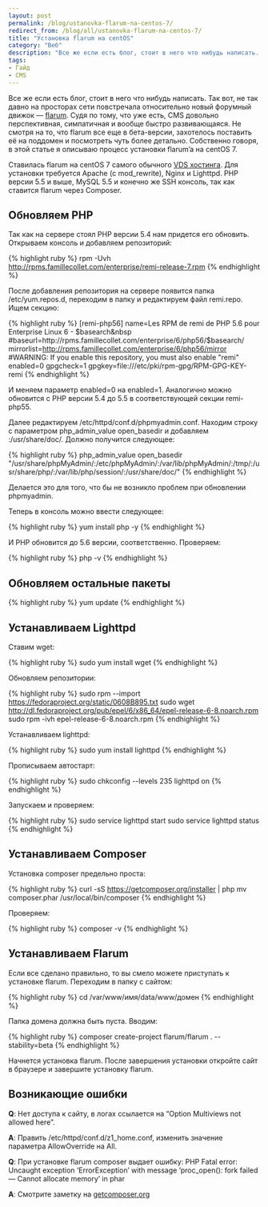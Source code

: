 ```yaml
---
layout: post
permalink: /blog/ustanovka-flarum-na-centos-7/
redirect_from: /blog/all/ustanovka-flarum-na-centos-7/
title: "Установка flarum на centOS"
category: "Веб"
description: "Все же если есть блог, стоит в него что нибудь написать. Так вот, не так давно на просторах сети повстречала относительно новый форумный движок — flarum. Судя по тому, что уже есть, CMS довольно перспективная, симпатичная и вообще быстро развивающаяся. Не смотря на то, что flarum все еще в бета-версии, захотелось поставить её на поддомен и посмотреть чуть более детально. Собственно говоря, в этой статье я описываю процесс установки flarum’a на centOS 7."
tags:
- Гайд
- CMS
---
```


Все же если есть блог, стоит в него что нибудь написать. Так вот, не так давно на просторах сети повстречала относительно новый форумный движок — [flarum](http://flarum.org/). Судя по тому, что уже есть, CMS довольно перспективная, симпатичная и вообще быстро развивающаяся. Не смотря на то, что flarum все еще в бета-версии, захотелось поставить её на поддомен и посмотреть чуть более детально. Собственно говоря, в этой статье я описываю процесс установки flarum’a на centOS 7.

Ставилась flarum на centOS 7 самого обычного [VDS хостинга](https://www.ihor.ru/vds). Для установки требуется Apache (с mod_rewrite), Nginx и Lighttpd. PHP версии 5.5 и выше, MySQL 5.5 и конечно же SSH консоль, так как ставится flarum через Сomposer.

## Обновляем PHP

Так как на сервере стоял PHP версии 5.4 нам придется его обновить. Открываем консоль и добавляем репозиторий:

{% highlight ruby %}
rpm -Uvh http://rpms.famillecollet.com/enterprise/remi-release-7.rpm
{% endhighlight %}

После добавления репозитория на сервере появится папка /etc/yum.repos.d, переходим в папку и редактируем файл remi.repo. Ищем секцию:

{% highlight ruby %}
[remi-php56]
name=Les RPM de remi de PHP 5.6 pour Enterprise Linux 6 - $basearch&nbsp
#baseurl=http://rpms.famillecollet.com/enterprise/6/php56/$basearch/
mirrorlist=http://rpms.famillecollet.com/enterprise/6/php56/mirror
#WARNING: If you enable this repository, you must also enable "remi" 
enabled=0 
gpgcheck=1 
gpgkey=file:///etc/pki/rpm-gpg/RPM-GPG-KEY-remi
{% endhighlight %}

И меняем параметр enabled=0 на enabled=1. Аналогично можно обновится с PHP версии 5.4 до 5.5 в соответствующей секции remi-php55.

Далее редактируем /etc/httpd/conf.d/phpmyadmin.conf. Находим строку с параметром php_admin_value open_basedir и добавляем :/usr/share/doc/. Должно получится следующее:

{% highlight ruby %}
php_admin_value open_basedir "/usr/share/phpMyAdmin/:/etc/phpMyAdmin/:/var/lib/phpMyAdmin/:/tmp/:/usr/share/php/:/var/lib/php/session/:/usr/share/doc/"
{% endhighlight %}

Делается это для того, что бы не возникло проблем при обновлении phpmyadmin.

Теперь в консоль можно ввести следующее:

{% highlight ruby %}
yum install php -y
{% endhighlight %}

И PHP обновится до 5.6 версии, соответственно. Проверяем:

{% highlight ruby %}
php -v
{% endhighlight %}

## Обновляем остальные пакеты

{% highlight ruby %}
уum update
{% endhighlight %}

## Устанавливаем Lighttpd

Ставим wget:

{% highlight ruby %}
sudo yum install wget
{% endhighlight %}

Обновляем репозитории:

{% highlight ruby %}
sudo rpm --import https://fedoraproject.org/static/0608B895.txt
sudo wget http://dl.fedoraproject.org/pub/epel/6/x86_64/epel-release-6-8.noarch.rpm
sudo rpm -ivh epel-release-6-8.noarch.rpm
{% endhighlight %}

Устанавливаем lighttpd:

{% highlight ruby %}
sudo yum install lighttpd
{% endhighlight %}

Прописываем автостарт:

{% highlight ruby %}
sudo chkconfig --levels 235 lighttpd on
{% endhighlight %}

Запускаем и проверяем:

{% highlight ruby %}
sudo service lighttpd start
sudo service lighttpd status
{% endhighlight %}

## Устанавливаем Composer

Установка composer предельно проста:

{% highlight ruby %}
curl -sS https://getcomposer.org/installer | php
mv composer.phar /usr/local/bin/composer
{% endhighlight %}

Проверяем:

{% highlight ruby %}
composer -v
{% endhighlight %}

## Устанавливаем Flarum

Если все сделано правильно, то вы смело можете приступать к установке flarum. Переходим в папку с сайтом:

{% highlight ruby %}
cd /var/www/имя/data/www/домен
{% endhighlight %}

Папка домена должна быть пуста. Вводим:

{% highlight ruby %}
composer create-project flarum/flarum . --stability=beta
{% endhighlight %}

Начнется установка flarum. После завершения установки откройте сайт в браузере и завершите установку flarum.

## Возникающие ошибки

<div block>
<p><b>Q</b>: Нет доступа к сайту, в логах ссылается на “Option Multiviews not allowed here”.</p>
<p><b>A</b>: Править /etc/httpd/conf.d/z1_home.conf, изменить значение параметра AllowOverride на All.</p>
<p><b>Q</b>: При установке flarum composer выдает ошибку: PHP Fatal error: Uncaught exception ‘ErrorException’ with message ’proc_open(): fork failed — Cannot allocate memory’ in phar</p>
<p><b>A</b>: Смотрите заметку на <a href="https://getcomposer.org/doc/articles/troubleshooting.md#proc-open-fork-failed-errors">getcomposer.org</a></p>
</div>